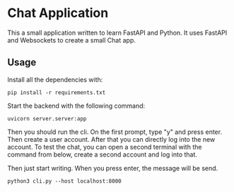 # Chat Application
This a small application written to learn FastAPI and Python. It uses FastAPI and Websockets to create a small Chat app.

## Usage

Install all the dependencies with:
```shell
pip install -r requirements.txt
```

Start the backend with the following command:

```shell
uvicorn server.server:app
```

Then you should run the cli.
On the first prompt, type "y" and press enter. Then create a user account. After that you can directly log into the new account.
To test the chat, you can open a second terminal with the command from below, create a second account and log into that.

Then just start writing. When you press enter, the message will be send.

```shell
python3 cli.py --host localhost:8000
```